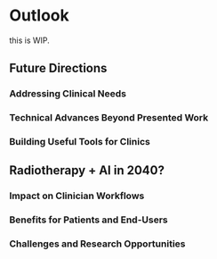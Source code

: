 # Outlook

this is WIP.

## Future Directions

### Addressing Clinical Needs

### Technical Advances Beyond Presented Work

### Building Useful Tools for Clinics

## Radiotherapy + AI in 2040?

### Impact on Clinician Workflows

### Benefits for Patients and End-Users

### Challenges and Research Opportunities